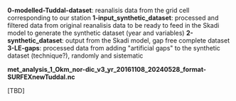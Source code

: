 **0-modelled-Tuddal-dataset**: reanalisis data from the grid cell corresponding to our station
**1-input_synthetic_dataset**: processed and filtered data from original reanalisis data to be ready to feed in the Skadi model to generate the synthetic dataset (year and variables)
**2-synthetic_dataset**: output from the Skadi model, gap free complete dataset
**3-LE-gaps**: processed data from adding "artificial gaps" to the synthetic dataset (technique?), randomly and sistematic

**met_analysis_1_Okm_nor-dic_v3_yr_20161108_20240528_format-SURFEXnewTuddal.nc**

[TBD]

